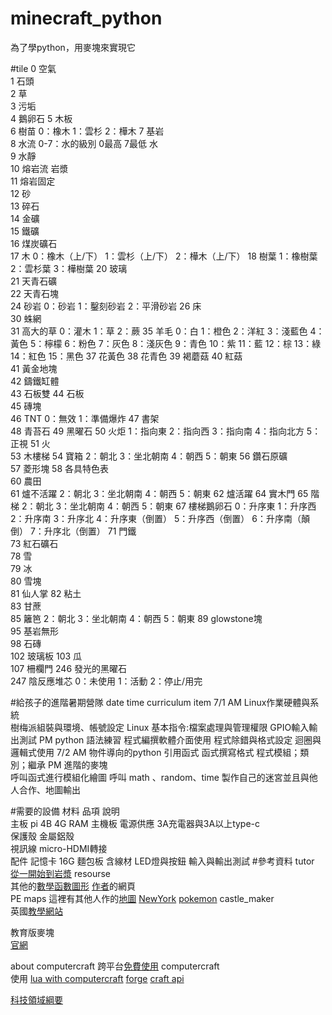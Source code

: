 # minecraft_python
為了學python，用麥塊來實現它

#tile
0	空氣	
1	石頭	
2	草	
3	污垢	
4	鵝卵石	
5	木板	
6	樹苗	0：橡木 1：雲杉 2：樺木
7	基岩	
8	水流	0-7：水的級別 0最高 7最低
	水	
9	水靜	
10	熔岩流	
	岩漿	
11	熔岩固定	
12	砂	
13	碎石	
14	金礦	
15	鐵礦	
16	煤炭礦石	
17	木	0：橡木（上/下） 1：雲杉（上/下） 2：樺木（上/下）
18	樹葉	1：橡樹葉 2：雲杉葉 3：樺樹葉
20	玻璃	
21	天青石礦	
22	天青石塊	
24	砂岩	0：砂岩 1：鑿刻砂岩 2：平滑砂岩
26	床	
30	蛛網	
31	高大的草	0：灌木 1：草 2：蕨
35	羊毛	0：白  1：橙色  2：洋紅  3：淺藍色  4：黃色  5：檸檬  6：粉色  7：灰色  8：淺灰色  9：青色  10：紫  11：藍  12：棕  13：綠  14：紅色  15：黑色
37	花黃色	
38	花青色	
39	褐蘑菇	
40	紅菇	
41	黃金地塊	
42	鑄鐵缸體	
43	石板雙	
44	石板	
45	磚塊	
46	TNT	0：無效 1：準備爆炸
47	書架	
48	青苔石	
49	黑曜石	
50	火炬	1：指向東 2：指向西 3：指向南 4：指向北方 5：正視
51	火	
53	木樓梯	
54	寶箱	2：朝北 3：坐北朝南 4：朝西 5：朝東
56	鑽石原礦	
57	菱形塊	
58	各具特色表	
60	農田	
61	爐不活躍	2：朝北 3：坐北朝南 4：朝西 5：朝東
62	爐活躍	
64	實木門	
65	階梯	2：朝北 3：坐北朝南 4：朝西 5：朝東
67	樓梯鵝卵石	0：升序東 1：升序西 2：升序南 3：升序北 4：升序東（倒置） 5：升序西（倒置） 6：升序南（顛倒） 7：升序北（倒置）
71	門鐵	
73	紅石礦石	
78	雪	
79	冰	
80	雪塊	
81	仙人掌	
82	粘土	
83	甘蔗	
85	籬笆	2：朝北 3：坐北朝南 4：朝西 5：朝東
89	glowstone塊	
95	基岩無形	
98	石磚	
102	玻璃板	
103	瓜	
107	柵欄門	
246	發光的黑曜石	
247	陰反應堆芯	0：未使用
		1：活動
		2：停止/用完

#給孩子的進階暑期營隊
date	time	curriculum	item
7/1	AM	Linux作業硬體與系統	
			樹梅派組裝與環境、帳號設定
			Linux 基本指令:檔案處理與管理權限
			GPIO輸入輸出測試
	PM	python 語法練習	
			程式編撰軟體介面使用
			程式除錯與格式設定
			迴圈與邏輯式使用
7/2	AM	物件導向的python	
			引用函式
			函式撰寫格式
			程式模組；類別；繼承
	PM	進階的麥塊	
			呼叫函式進行模組化繪圖
			呼叫 math 、random、time
			製作自己的迷宮並且與他人合作、地圖輸出
      
#需要的設備
材料	品項	說明	
主板	pi 4B 4G RAM	主機板	
	電源供應	3A充電器與3A以上type-c	
	保護殼	金屬鋁殼	
	視訊線	micro-HDMI轉接	
配件	記憶卡	16G	
	麵包板	含線材	
	LED燈與按鈕	輸入與輸出測試	
#參考資料
tutor	[從一開始到岩漿](https://projects.raspberrypi.org/en/projects/getting-started-with-minecraft-pi/4)
resourse	
	其他的[數學函數圖形](https://www.instructables.com/Python-coding-for-Minecraft)
	[作者](https://www.stuffaboutcode.com/p/minecraft-api-reference.html)的網頁	
PE maps	
	這裡有其他人作的[地圖](http://www.minecraftforum.net/forum/157-mcpe-maps)
	[NewYork](https://www.minecraftforum.net/forums/minecraft-pocket-edition/mcpe-maps/1976138-mine-york-city-myc)
	[pokemon](https://www.planetminecraft.com/texture-pack/pokecraft-a-pokemon-texture-pack)
castle_maker	
	英國[教學網站](https://learnlearn.uk/raspberrypi)

教育版麥塊	
	[官網](https://education.minecraft.net/zh-hant)

about computercraft	
	跨平台[免費使用](https://www.amazon.com/-/zh_TW/dp/1593278535/ref=pd_aw_sim_1?pd_rd_w=ZEgXY&pf_rd_p=4962911d-6f6c-4c8c-8600-c859de3473d3&pf_rd_r=Z4MCE0S9KEFGABC3EM8G&pd_rd_r=3782059c-f94b-4c75-b9e1-a18990cb5865&pd_rd_wg=wcsR3&pd_rd_i=1593278535&psc=1)
computercraft	
	使用 [lua with computercraft](https://www.computercraft.info)
[forge](http://files.minecraftforge.net)
[craft api](https://nostarch.com/programwithminecraft)

[科技領域綱要](https://www.k12ea.gov.tw/files/class_schema/%E8%AA%B2%E7%B6%B1/13-%E7%A7%91%E6%8A%80/13-1/%E5%8D%81%E4%BA%8C%E5%B9%B4%E5%9C%8B%E6%B0%91%E5%9F%BA%E6%9C%AC%E6%95%99%E8%82%B2%E8%AA%B2%E7%A8%8B%E7%B6%B1%E8%A6%81%E5%9C%8B%E6%B0%91%E4%B8%AD%E5%AD%B8%E6%9A%A8%E6%99%AE%E9%80%9A%E5%9E%8B%E9%AB%98%E7%B4%9A%E4%B8%AD%E7%AD%89%E5%AD%B8%E6%A0%A1%E2%94%80%E7%A7%91%E6%8A%80%E9%A0%98%E5%9F%9F.pdf)

